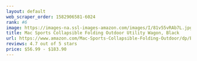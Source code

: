 ```yaml
---
layout: default 
﻿web_scraper_order: 1582906581-6024
rank: #6
image: https://images-na.ssl-images-amazon.com/images/I/81v55vRAb7L.jpg
title: Mac Sports Collapsible Folding Outdoor Utility Wagon, Black
url: https://www.amazon.com/Mac-Sports-Collapsible-Folding-Outdoor/dp/B01DAWKVBM/ref=zg_mw_lawn-garden_6?_encoding=UTF8&psc=1&refRID=76Z90TQYXV7BQTWF8V4S
reviews: 4.7 out of 5 stars
price: $56.99 - $183.90
---
```

